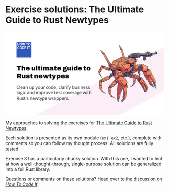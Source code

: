 # Exercise solutions: The Ultimate Guide to Rust Newtypes

![Cover image for "The Ultimate Guide to Rust Newtypes"](public/cover-image.jpg)

My approaches to solving the exercises
for [The Ultimate Guide to Rust Newtypes](https://howtocodeit.com/articles/ultimate-guide-rust-newtypes#exercises).

Each solution is presented as its own module (`ex1`, `ex2`, etc.), complete with comments so you can follow my thought
process. All solutions are fully tested.

Exercise 3 has a particularly chunky solution. With this one, I wanted to hint at how a well-thought-through,
single-purpose solution can be generalized into a full Rust library.

Questions or comments on these solutions? Head over to [the discussion on _How To Code
It_](https://howtocodeit.com/articles/ultimate-guide-rust-newtypes#discussion)!